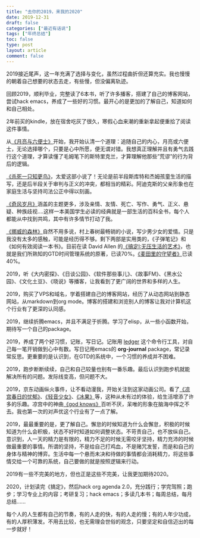 ```yaml
---
title: "去你的2019，来我的2020"
date: 2019-12-31
draft: false
categories: ["最近有话说"]
tags: ["年终总结"]
toc: false
type: post
layout: article
comment: false
---
```

2019接近尾声，这一年充满了选择与变化，虽然过程曲折但还算充实。我也慢慢的朝着自己想要的状态去走，有些慢，但没偏离轨迹。

回顾2019，顺利毕业，完整读了6本书，听了许多播客，搭建了自己的博客网站，尝试hack emacs，养成了一些好的习惯。最开心的是更加的了解自己，知道如何和自己相处。

2年前买的kindle，放在宿舍吃灰了很久，寒假心血来潮的重新拿起便重拾了阅读这件事情。

从[《月亮与六便士》](https://book.douban.com/subject/26954760/)开始，我开始认清一个道理：追随自己的内心，月亮或六便士，无论选择哪个，只要是心中所愿，便无谓对错。我想真正理解并且有勇气去践行这个道理，才算读懂了毛姆笔下的斯特里克兰，才算理解他那些”荒谬”的行为背后的逻辑。

[《杀死一只知更鸟》](//book.douban.com/subject/6781808/)，太爱这部小说了！无论是前半段斯库特和杰姆孩童生活的描写，还是后半段关于审判与正义的冲突，都相当的精彩。阿迪克斯的父亲形象也在家庭生活与坚持司法公正中得以刻画。

[《奇风岁月》](https://book.douban.com/subject/6016234/)涵盖的主题更多，涉及亲情、友情、死亡、写作、勇气、正义、悬疑、种族歧视&#x2026;.这样一本美国学生必读的经典就是一部生活的百科全书，每个人都能从中找到共鸣，其中有许多情节打动了我。

[《挪威的森林》](https://book.douban.com/subject/1046265/)自然不用多说，村上春树最畅销的小说，写少男少女的爱情。只是我没有太多的感触，可能是经历得不够。剩下两部是实用类的，《子弹笔记》和《如何有效阅读一本书》。目前在读 David Allen 的[《搞定I:无压生活的艺术》](https://book.douban.com/subject/4849382/)，也就是我们所熟知的GTD时间管理系统的原著，已读70%。[《麦田里的守望者》](https://book.douban.com/subject/2053249/)已读40%。

2019，听《大内密探》、《日谈公园》、《软件那些事儿》、《故事FM》、《黑水公园》、《文化土豆》、《晓说》等播客，让我看到了更广阔的世界和多样的人生。

2019，购买了VPS和域名，学着搭建自己的博客网站，经历了从动态网站到静态网站，从markdown到org mode。博客的搭建和浏览别人的博客让我对计算机这个行业有了更深的认同感。

2019，继续折腾emacs，并且不满足于折腾。学习了elisp，从一些小函数开始，期待写一个自己的package。

2019，养成了两个好习惯，记账，写日记。记账用 [ledger](https://github.com/ledger/ledger) 这个命令行工具，对自己每一笔开销做到心中有数。写日记用emacs的 **org-journal** package，常记录常反思。更重要的是认识到，在GTD的系统中，一个习惯的养成并不困难。

2019，跑步断断续续，自己和自己较量也别有一番乐趣。最后认识到跑步机就能解决所有的问题。发际线变高，但问题不大。

2019，京东动画纵火事件，让不看动漫我，开始关注到这家动画公司。看了[《凉宫春日的忧郁》](https://search.bilibili.com/all?keyword=凉宫春日)、[《轻音少女》](https://search.bilibili.com/all?keyword=轻音少女)、[《冰果》](https://search.bilibili.com/all?keyword=冰果)等，这种从未有过的体验，给生活增添了许多的乐趣。凉宫中的神曲[《god knows》](https://www.bilibili.com/video/av3108239?from=search&seid=11153679335489083516)百听不厌，呆唯的形象在脑海中挥之不去。我也第一次的对声优这个行业有了一点了解。

2019，最最重要的是，更了解自己。懈怠的时候知道为什么会懈怠，积极的时候知道为什么会积极，状态不好时知道如何调整状态。不苛责自己，也不放纵自己。意识到，人一天的精力是有限的，精力不足的时候无需咬牙坚持，精力充沛的时候做最重要的事情。所谓的坚持，不是给自己打鸡血，不是赌咒发誓，而是和自己的身体与精神的博弈。生活中每一个悬而未决和待做的事情都会消耗精力，将这些事情交给一个可靠的系统，自己要做的就是按照逻辑来行动。

2019有一些不完美的地方，但也正是这些不完美，让我更加期待2020。

2020，计划读完《搞定》，然后hack org agenda 2.0，充分践行；学完驾照；跑步；学习专业上的内容；考研复习；hack emacs；多读几本书；每周总结，每月总结&#x2026;&#x2026;

每个人的人生都有自己的节奏，有的人走的快，有的人走的慢；有的人年少功成，有的人厚积薄发。不用去比较，也无需理会世俗的观念，只要坚定和自信迈出的每一步就好！
